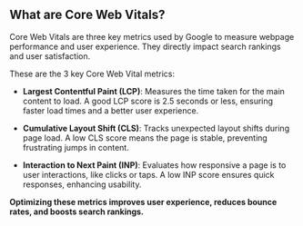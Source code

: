 ## What are Core Web Vitals?

Core Web Vitals are three key metrics used by Google to measure webpage performance and user experience. They directly impact search rankings and user satisfaction. 

These are the 3 key Core Web Vital metrics:
- **Largest Contentful Paint (LCP)**: Measures the time taken for the main content to load. A good LCP score is 2.5 seconds or less, ensuring faster load times and a better user experience.

- **Cumulative Layout Shift (CLS)**: Tracks unexpected layout shifts during page load. A low CLS score means the page is stable, preventing frustrating jumps in content.

- **Interaction to Next Paint (INP)**: Evaluates how responsive a page is to user interactions, like clicks or taps. A low INP score ensures quick responses, enhancing usability.

**Optimizing these metrics improves user experience, reduces bounce rates, and boosts search rankings.**
